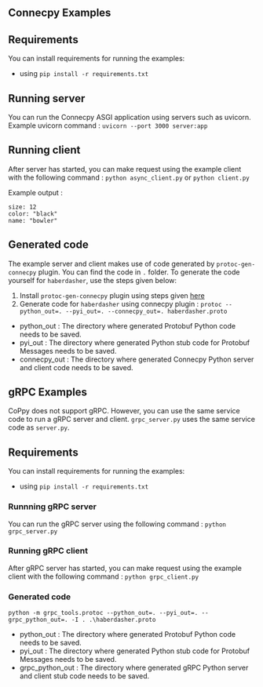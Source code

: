 ## Connecpy Examples

## Requirements
You can install requirements for running the examples:
- using `pip install -r requirements.txt`

## Running server
You can run the Connecpy ASGI application using servers such as uvicorn.
Example uvicorn command : `uvicorn --port 3000 server:app`

## Running client
After server has started, you can make request using the example client with the following command :
`python async_client.py` or `python client.py`

Example output :
```
size: 12
color: "black"
name: "bowler"
```

## Generated code
The example server and client makes use of code generated by `protoc-gen-connecpy` plugin. You can find the code in `.` folder. To generate the code yourself for `haberdasher`, use the steps given below:
1. Install `protoc-gen-connecpy` plugin using steps given [here](/README.md)
2. Generate code for `haberdasher` using connecpy plugin :
`protoc --python_out=. --pyi_out=. --connecpy_out=. haberdasher.proto`
  - python_out : The directory where generated Protobuf Python code needs to be saved.
  - pyi_out : The directory where generated Python stub code for Protobuf Messages needs to be saved.
  - connecpy_out : The directory where generated Connecpy Python server and client code needs to be saved.


## gRPC Examples
CoPpy does not support gRPC. However, you can use the same service code to run a gRPC server and client.
`grpc_server.py` uses the same service code as `server.py`.

## Requirements
You can install requirements for running the examples:
- using `pip install -r requirements.txt`

### Runnning gRPC server
You can run the gRPC server using the following command :
`python grpc_server.py`


### Running gRPC client
After gRPC server has started, you can make request using the example client with the following command :
`python grpc_client.py`

### Generated code
`python -m grpc_tools.protoc --python_out=. --pyi_out=. --grpc_python_out=. -I . .\haberdasher.proto`
  - python_out : The directory where generated Protobuf Python code needs to be saved.
  - pyi_out : The directory where generated Python stub code for Protobuf Messages needs to be saved.
  - grpc_python_out : The directory where generated gRPC Python server and client stub code needs to be saved.
